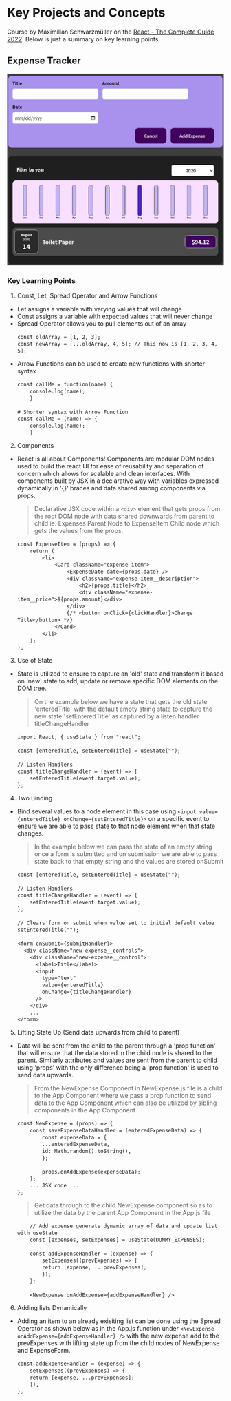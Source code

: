 # Key Projects and Concepts
Course by Maximilian Schwarzmüller on the [React - The Complete Guide 2022](https://www.udemy.com/course/react-the-complete-guide-incl-redux/). Below is just a summary on key learning points.

## Expense Tracker 
![Expense Tracker](ExpenseTracker.PNG "Expense Tracker")

### Key Learning Points
1. Const, Let, Spread Operator and Arrow Functions
- Let assigns a variable with varying values that will change 
- Const assigns a variable with expected values that will never change
- Spread Operator allows you to pull elements out of an array
    ```
    const oldArray = [1, 2, 3];
    const newArray = [...oldArray, 4, 5]; // This now is [1, 2, 3, 4, 5];
    ```
- Arrow Functions can be used to create new functions with shorter syntax
    ```
    const callMe = function(name) { 
        console.log(name);
        }

    # Shorter syntax with Arrow Function 
    const callMe = (name) => { 
        console.log(name);
        }
    ```

2. Components
- React is all about Components! Components are modular DOM nodes used to build the react UI for ease of reusability and separation of concern which allows for scalable and clean interfaces. With components built by JSX in a declarative way with variables expressed dynamically in '{}' braces and data shared among components via props.

    > Declarative JSX code within a ```<div>``` element that gets props from the root DOM node with data shared downwards from parent to child ie. Expenses Parent Node to ExpenseItem Child node which gets the values from the props.
    ```
    const ExpenseItem = (props) => {
        return (
            <li>
                <Card className="expense-item">
                    <ExpenseDate date={props.date} />
                    <div className="expense-item__description">
                        <h2>{props.title}</h2>
                        <div className="expense-item__price">${props.amount}</div>
                    </div>
                    {/* <button onClick={clickHandler}>Change Title</button> */}
                </Card>
            </li>
        );
    };
    ```

3. Use of State
- State is utilized to ensure to capture an 'old' state and transform it based on 'new' state to add, update or remove specific DOM elements on the DOM tree. 
    > On the example below we have a state that gets the old state 'enteredTitle' with the default empty string state to capture the new state 'setEnteredTitle' as captured by a listen handler titleChangeHandler 
    ``` 
    import React, { useState } from "react";

    const [enteredTitle, setEnteredTitle] = useState("");

    // Listen Handlers
    const titleChangeHandler = (event) => {
        setEnteredTitle(event.target.value);
    };
    ```

4. Two Binding
- Bind several values to a node element in this case using ```<input value={enteredTitle} onChange={setEnteredTitle}>``` on a specific event to ensure we are able to pass state to that node element when that state changes. 
    > In the example below we can pass the state of an empty string once a form is submitted and on submission we are able to pass state back to that empty string and the values are stored onSubmit
    ```
    const [enteredTitle, setEnteredTitle] = useState("");

    // Listen Handlers
    const titleChangeHandler = (event) => {
        setEnteredTitle(event.target.value);
    };

    // Clears form on submit when value set to initial default value
    setEnteredTitle("");

    <form onSubmit={submitHandler}>
      <div className="new-expense__controls">
        <div className="new-expense__control">
          <label>Title</label>
          <input
            type="text"
            value={enteredTitle}
            onChange={titleChangeHandler}
          />
        </div>
        ...
    </form>
    ```

5. Lifting State Up (Send data upwards from child to parent)
- Data will be sent from the child to the parent through a 'prop function' that will ensure that the data stored in the child node is shared to the parent. Similarly attributes and values are sent from the parent to child using 'props' with the only difference being a 'prop function' is used to send data upwards.

    > From the NewExpense Component in NewExpense.js file is a child to the App Component where we pass a prop function to send data to the App Component which can also be utilized by sibling components in the App Component
    ```
    const NewExpense = (props) => {
        const saveExpenseDataHandler = (enteredExpenseData) => {
            const expenseData = {
            ...enteredExpenseData,
            id: Math.random().toString(),
            };

            props.onAddExpense(expenseData);
        };
        ... JSX code ...
    };
    ```
    > Get data through to the child NewExpense component so as to utilize the data by the parent App Component in the App.js file
    ```
        // Add expense generate dynamic array of data and update list with useState
        const [expenses, setExpenses] = useState(DUMMY_EXPENSES);

        const addExpenseHandler = (expense) => {
            setExpenses((prevExpenses) => {
            return [expense, ...prevExpenses];
            });
        };

        <NewExpense onAddExpense={addExpenseHandler} />
    ```

6. Adding lists Dynamically
- Adding an item to an already exisiting list can be done using the Spread Operator as shown below as in the App.js function under ```<NewExpense onAddExpense={addExpenseHandler} />``` with the new expense add to the prevExpenses with lifting state up from the child nodes of NewExpense and ExpenseForm.
    ```
    const addExpenseHandler = (expense) => {
        setExpenses((prevExpenses) => {
        return [expense, ...prevExpenses];
        });
    };
    ```
